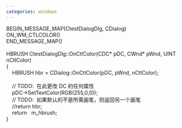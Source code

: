 ```yaml
---
categories: windows
---
```

BEGIN_MESSAGE_MAP(CtestDialogDlg, CDialog)<br>ON_WM_CTLCOLOR()<br>END_MESSAGE_MAP()<br><br>HBRUSH CtestDialogDlg::OnCtlColor(CDC* pDC, CWnd* pWnd, UINT nCtlColor)<br>{<br>&nbsp;&nbsp; &nbsp;HBRUSH hbr = CDialog::OnCtlColor(pDC, pWnd, nCtlColor);<br><br>&nbsp;&nbsp; &nbsp;// TODO:&nbsp; 在此更改 DC 的任何属性<br>&nbsp;&nbsp; &nbsp;pDC-&gt;SetTextColor(RGB(255,0,0));<br>&nbsp;&nbsp; &nbsp;// TODO:&nbsp; 如果默认的不是所需画笔，则返回另一个画笔<br>&nbsp;&nbsp; &nbsp;//return hbr;<br>&nbsp;&nbsp; &nbsp;return&nbsp;&nbsp; m_hbrush;&nbsp; &nbsp;<br>}